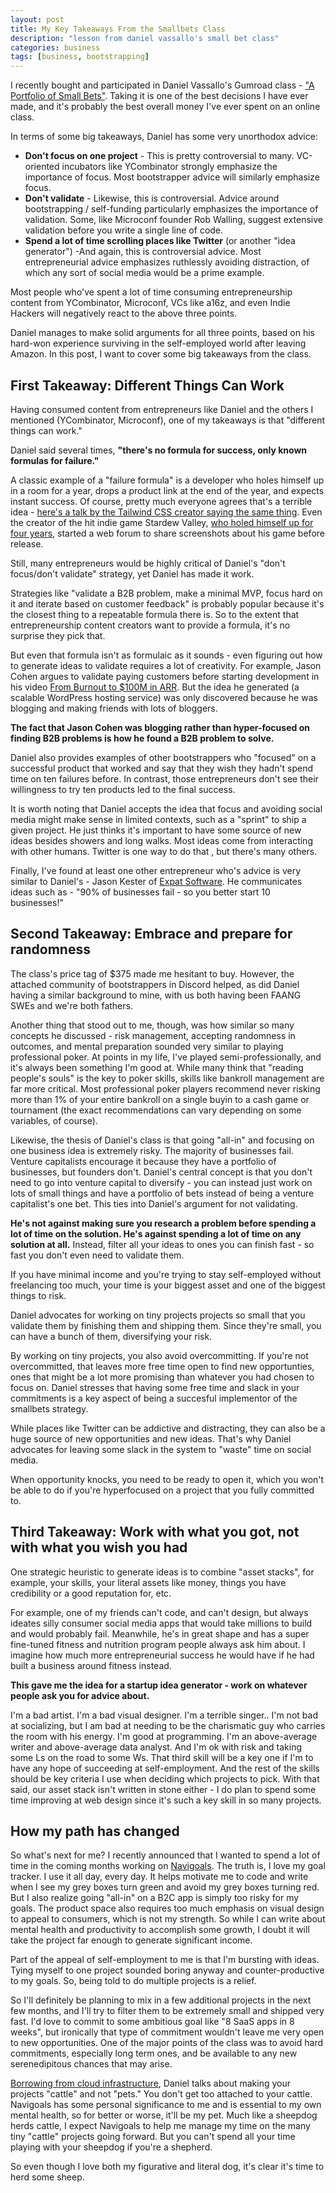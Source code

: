 ```yaml
---
layout: post
title: My Key Takeaways From the Smallbets Class
description: "lesson from daniel vassallo's small bet class"
categories: business
tags: [business, bootstrapping]
---
```


I recently bought and participated in Daniel Vassallo's Gumroad class - ["A Portfolio of Small Bets"](https://dvassallo.gumroad.com/l/small-bets). Taking it is one of the best decisions I have ever made, and it's probably the best overall money I've ever spent on an online class.

In terms of some big takeaways, Daniel has some very unorthodox advice:

* **Don't focus on one project** - This is pretty controversial to many. VC-oriented incubators like YCombinator strongly emphasize the importance of focus. Most bootstrapper advice will similarly emphasize focus.
* **Don't validate** - Likewise, this is controversial. Advice around bootstrapping / self-funding particularly emphasizes the importance of validation. Some, like Microconf founder Rob Walling, suggest extensive validation before you write a single line of code.
* **Spend a lot of time scrolling places like Twitter** (or another "idea generator") -And again, this is controversial advice. Most entrepreneurial advice emphasizes ruthlessly avoiding distraction, of which any sort of social media would be a prime example.

Most people who've spent a lot of time consuming entrepreneurship content from YCombinator, Microconf, VCs like a16z, and even Indie Hackers will negatively react to the above three points.

Daniel manages to make solid arguments for all three points, based on his hard-won experience surviving in the self-employed world after leaving Amazon.
In this post, I want to cover some big takeaways from the class.

## First Takeaway: Different Things Can Work

Having consumed content from entrepreneurs like Daniel and the others I mentioned (YCombinator, Microconf), one of my takeaways is that "different things can work."

Daniel said several times, **"there's no formula for success, only known formulas for failure."**

A classic example of a "failure formula" is a developer who holes himself up in a room for a year, drops a product link at the end of the year, and expects instant success. Of course, pretty much everyone agrees that's a terrible idea - [here's a talk by the Tailwind CSS creator saying the same thing](https://www.youtube.com/watch?v=ajrDxZRpP9M). Even the creator of the hit indie game Stardew Valley, [who holed himself up for four years](https://www.vulture.com/2016/03/first-time-developer-made-stardew-valley.html), started a web forum to share screenshots about his game before release.

Still, many entrepreneurs would be highly critical of Daniel's "don't focus/don't validate" strategy, yet Daniel has made it work.

Strategies like "validate a B2B problem, make a minimal MVP, focus hard on it and iterate based on customer feedback" is probably popular because it's the closest thing to a repeatable formula there is. So to the extent that entrepreneurship content creators want to provide a formula, it's no surprise they pick that. 

But even that formula isn't as formulaic as it sounds - even figuring out how to generate ideas to validate requires a lot of creativity.
For example, Jason Cohen argues to validate paying customers before starting development in his video [From Burnout to $100M in ARR](https://www.youtube.com/watch?v=Kn5MbZoSRNM). But  the idea he generated (a scalable WordPress hosting service) was only discovered because he was blogging and making friends with lots of bloggers.

**The fact that Jason Cohen was blogging rather than hyper-focused on finding B2B problems is how he found a B2B problem to solve.**

Daniel also provides examples of other bootstrappers who "focused" on a successful product that worked and say that they wish they hadn't spend time on ten failures before. In contrast, those entrepreneurs don't see their willingness to try ten products led to the final success.

It is worth noting that Daniel accepts the idea that focus and avoiding social media might make sense in limited contexts, such as a "sprint" to ship a given project. He just thinks it's important to have some source of new ideas besides showers and long walks. Most ideas come from interacting with other humans. Twitter is one way to do that , but there's many others. 

Finally, I've found at least one other entrepreneur who's advice is very similar to Daniel's - Jason Kester of [Expat Software](https://www.expatsoftware.com/articles/what-if-your-bootstrapped-product-dies.html). He communicates ideas such as -  "90% of businesses fail - so you better start 10 businesses!"

## Second Takeaway: Embrace and prepare for randomness

The class's price tag of $375 made me hesitant to buy. However, the attached community of bootstrappers in Discord helped, as did Daniel having a similar background to mine, with us both having been FAANG SWEs and we're both fathers.

Another thing that stood out to me, though, was how similar so many concepts he discussed - risk management, accepting randomness in outcomes, and mental preparation sounded very similar to playing professional poker. At points in my life, I've played semi-professionally, and it's always been something I'm good at. While many think that "reading people's souls" is the key to poker skills, skills like bankroll management are far more critical. Most professional poker players recommend never risking more than 1% of your entire bankroll on a single buyin to a cash game or tournament (the exact recommendations can vary depending on some variables, of course).

Likewise, the thesis of Daniel's class is that going "all-in" and focusing on one business idea is extremely risky. The majority of businesses fail. Venture capitalists encourage it because they have a portfolio of businesses, but founders don't. Daniel's central concept is that you don't need to go into venture capital to diversify - you can instead just work on lots of small things and have a portfolio of bets instead of being a venture capitalist's one bet.
This ties into Daniel's argument for not validating. 

**He's not against making sure you research a problem before spending a lot of time on the solution. He's against spending a lot of time on any solution at all.** Instead, filter all your ideas to ones you can finish fast - so fast you don't even need to validate them.

If you have minimal income and you're trying to stay self-employed without freelancing too much, your time is your biggest asset and one of the biggest things to risk.

Daniel advocates for working on tiny projects projects so small that you validate them by finishing them and shipping them. Since they're small, you can have a bunch of them, diversifying your risk.

By working on tiny projects, you also avoid overcommitting. If you're not overcommitted, that leaves more free time open to find new opportunties, ones that might
be a lot more promising than whatever you had chosen to focus on. Daniel stresses that having some free time and slack in your commitments is a key aspect of being
a succesful implementor of the smallbets strategy.

While places like Twitter can be addictive and distracting, they can also be a huge source of new opportunities and new ideas. That's why Daniel advocates for leaving
some slack in the system to "waste" time on social media. 

When opportunity knocks, you need to be ready to open it, which you won't be able to do if you're hyperfocused on a project that you fully committed to.

## Third Takeaway: Work with what you got, not with what you wish you had
One strategic heuristic to generate ideas is to combine "asset stacks", for example, your skills, your literal assets like money, things you have credibility or a good reputation for, etc. 

For example, one of my friends can't code, and can't design, but always ideates silly consumer social media apps that would take millions to build and would probably fail. Meanwhile, he's in great shape and has a super fine-tuned fitness and nutrition program people always ask him about. I imagine how much more entrepreneurial success he would have if he had built a business around fitness instead.

**This gave me the idea for a startup idea generator - work on whatever people ask you for advice about.**

I'm a bad artist. I'm a bad visual designer. I'm a terrible singer.. I'm not bad at socializing, but I am bad at needing to be the charismatic guy who carries the room with his energy.
I'm good at programming. I'm an above-average writer and above-average data analyst. And I'm ok with risk and taking some Ls on the road to some Ws. That third skill will be a key one if I'm to have any hope of succeeding at self-employment. And the rest of the skills should be key criteria I use when deciding which projects to pick. With that said, our asset stack isn't written in stone either - I do plan to spend some time improving at web design since it's such a key skill in so many projects.

## How my path has changed

So what's next for me? I recently announced that I wanted to spend a lot of time in the coming months working on [Navigoals](https://navigoals.com). The truth is, I love my goal tracker. I use it all day, every day. It helps motivate me to code and write when I see my grey boxes turn green and avoid my grey boxes turning red.
But I also realize going "all-in" on a B2C app is simply too risky for my goals. The product space also requires too much emphasis on visual design to appeal to consumers, which is not my strength. So while I can write about mental health and productivity to accomplish some growth, I doubt it will take the project far enough to generate significant income. 

Part of the appeal of self-employment to me is that I'm bursting with ideas. Tying myself to one project sounded boring anyway and counter-productive to my goals. So, being told to do multiple projects is a relief.

So I'll definitely be planning to mix in a few additional projects in the next few months, and I'll try to filter them to be extremely small and shipped very fast. I'd love to commit to some ambitious goal like "8 SaaS apps in 8 weeks", but ironically that type of commitment wouldn't leave me very open to new opportunities. One of the
major points of the class was to avoid hard commitments, especially long term ones, and be available to any new serenedipitous chances that may arise.

[Borrowing from cloud infrastructure](https://devops.stackexchange.com/questions/653/what-is-the-definition-of-cattle-not-pets), Daniel talks about making your projects "cattle" and not "pets." You don't get too attached to your cattle. Navigoals has some personal significance to me and is essential to my own mental health, so for better or worse, it'll be my pet. Much like a sheepdog herds cattle, I expect Navigoals to help me manage my time on the many tiny "cattle" projects going forward.
But you can't spend all your time playing with your sheepdog if you're a shepherd. 

So even though I love both my figurative and literal dog, it's clear it's time to herd some sheep.